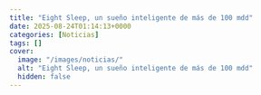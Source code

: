 ```yaml
---
title: "Eight Sleep, un sueño inteligente de más de 100 mdd"
date: 2025-08-24T01:14:13+0000
categories: [Noticias]
tags: []
cover:
  image: "/images/noticias/"
  alt: "Eight Sleep, un sueño inteligente de más de 100 mdd"
  hidden: false
---
```




